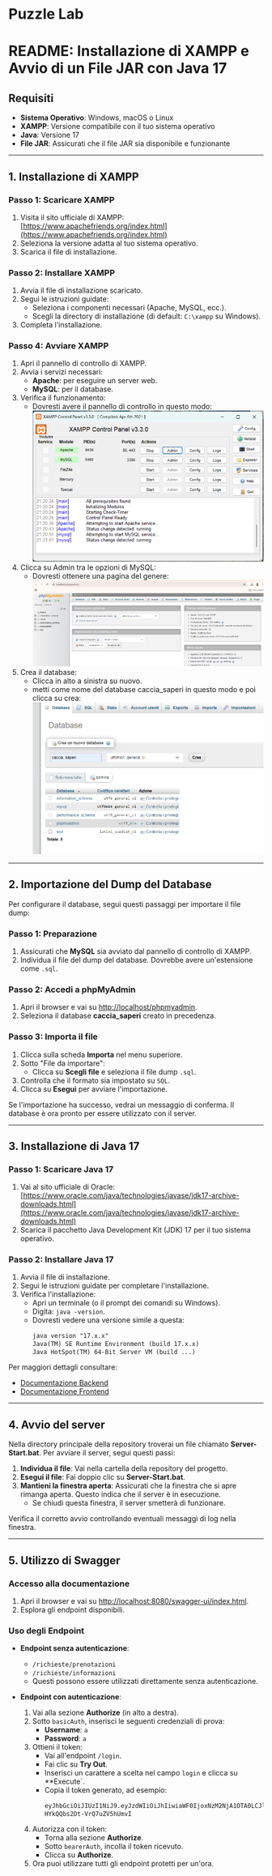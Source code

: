 # Puzzle Lab

# README: Installazione di XAMPP e Avvio di un File JAR con Java 17

## Requisiti
- **Sistema Operativo**: Windows, macOS o Linux
- **XAMPP**: Versione compatibile con il tuo sistema operativo
- **Java**: Versione 17
- **File JAR**: Assicurati che il file JAR sia disponibile e funzionante

---

## 1. Installazione di XAMPP

### Passo 1: Scaricare XAMPP
1. Visita il sito ufficiale di XAMPP: [https://www.apachefriends.org/index.html](https://www.apachefriends.org/index.html)
2. Seleziona la versione adatta al tuo sistema operativo.
3. Scarica il file di installazione.

### Passo 2: Installare XAMPP
1. Avvia il file di installazione scaricato.
2. Segui le istruzioni guidate:
   - Seleziona i componenti necessari (Apache, MySQL, ecc.).
   - Scegli la directory di installazione (di default: `C:\xampp` su Windows).
3. Completa l'installazione.

### Passo 4: Avviare XAMPP
1. Apri il pannello di controllo di XAMPP.
2. Avvia i servizi necessari:
   - **Apache**: per eseguire un server web.
   - **MySQL**: per il database.
3. Verifica il funzionamento:
   - Dovresti avere il pannello di controllo in questo modo:
   ![Screenshot del pannello di controllo XAMPP](img/pannelloXampp.png "XAMPP Control Panel")
4. Clicca su Admin tra le opzioni di MySQL:
   - Dovresti ottenere una pagina del genere:
   ![Screenshot della pagina database](img/paginaDatabase.png "XAMPP database")
5. Crea il database:
   - Clicca in alto a sinistra su nuovo.
   - metti come nome del database caccia_saperi in questo modo e poi clicca su crea:
   ![Screenshot della pagina creazione database](img/creazioneDatabase.png "XAMPP database")
---
## 2. Importazione del Dump del Database

Per configurare il database, segui questi passaggi per importare il file dump:

### Passo 1: Preparazione
1. Assicurati che **MySQL** sia avviato dal pannello di controllo di XAMPP.
2. Individua il file del dump del database. Dovrebbe avere un'estensione come `.sql`.

### Passo 2: Accedi a phpMyAdmin
1. Apri il browser e vai su [http://localhost/phpmyadmin](http://localhost/phpmyadmin).
2. Seleziona il database **caccia_saperi** creato in precedenza.

### Passo 3: Importa il file
1. Clicca sulla scheda **Importa** nel menu superiore.
2. Sotto "File da importare":
   - Clicca su **Scegli file** e seleziona il file dump `.sql`.
3. Controlla che il formato sia impostato su `SQL`.
4. Clicca su **Esegui** per avviare l'importazione.

Se l'importazione ha successo, vedrai un messaggio di conferma. Il database è ora pronto per essere utilizzato con il server.


---

## 3. Installazione di Java 17

### Passo 1: Scaricare Java 17
1. Vai al sito ufficiale di Oracle: [https://www.oracle.com/java/technologies/javase/jdk17-archive-downloads.html](https://www.oracle.com/java/technologies/javase/jdk17-archive-downloads.html)
2. Scarica il pacchetto Java Development Kit (JDK) 17 per il tuo sistema operativo.

### Passo 2: Installare Java 17
1. Avvia il file di installazione.
2. Segui le istruzioni guidate per completare l'installazione.
3. Verifica l'installazione:
   - Apri un terminale (o il prompt dei comandi su Windows).
   - Digita: `java -version`.
   - Dovresti vedere una versione simile a questa:
     ```
     java version "17.x.x"
     Java(TM) SE Runtime Environment (build 17.x.x)
     Java HotSpot(TM) 64-Bit Server VM (build ...)
     ```

Per maggiori dettagli consultare:
- [Documentazione Backend](Progetto_backend/README.md)
- [Documentazione Frontend](Progetto_frontend/README_FRONTEND.md)

---

## 4. Avvio del server

Nella directory principale della repository troverai un file chiamato **Server-Start.bat**. Per avviare il server, segui questi passi:

1. **Individua il file**: Vai nella cartella della repository del progetto.
2. **Esegui il file**: Fai doppio clic su **Server-Start.bat**.
3. **Mantieni la finestra aperta**: Assicurati che la finestra che si apre rimanga aperta. Questo indica che il server è in esecuzione.
   - Se chiudi questa finestra, il server smetterà di funzionare.

Verifica il corretto avvio controllando eventuali messaggi di log nella finestra.

---

## 5. Utilizzo di Swagger

### Accesso alla documentazione
1. Apri il browser e vai su [http://localhost:8080/swagger-ui/index.html](http://localhost:8080/swagger-ui/index.html).
2. Esplora gli endpoint disponibili.

### Uso degli Endpoint
- **Endpoint senza autenticazione**:
  - `/richieste/prenotazioni`
  - `/richieste/informazioni`
  - Questi possono essere utilizzati direttamente senza autenticazione.

- **Endpoint con autenticazione**:
  1. Vai alla sezione **Authorize** (in alto a destra).
  2. Sotto `basicAuth`, inserisci le seguenti credenziali di prova:
     - **Username**: `a`
     - **Password**: `a`
  3. Ottieni il token:
     - Vai all'endpoint `/login`.
     - Fai clic su **Try Out**.
     - Inserisci un carattere a scelta nel campo `login` e clicca su **Execute`.
     - Copia il token generato, ad esempio:
       ```
       eyJhbGciOiJIUzI1NiJ9.eyJzdWIiOiJhIiwiaWF0IjoxNzM2NjA1OTA0LCJleHAiOjE3MzY2MDk1MDR9.eX7N4SSMi8a8mi4_Yh-HYkQQbs2Dt-VrQ7uZV5hUmvI
       ```
  4. Autorizza con il token:
     - Torna alla sezione **Authorize**.
     - Sotto `bearerAuth`, incolla il token ricevuto.
     - Clicca su **Authorize**.
  5. Ora puoi utilizzare tutti gli endpoint protetti per un'ora.
